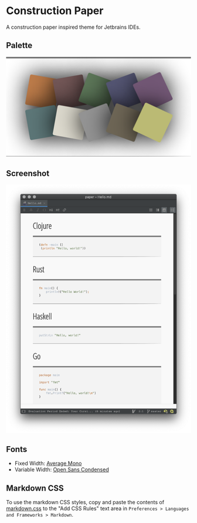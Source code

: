 # Construction Paper

A construction paper inspired theme for Jetbrains IDEs.

## Palette

![swatch](docs/swatch.png)


## Screenshot
![hello](docs/hello.png)

## Fonts

* Fixed Width: [Average Mono](https://raw.githubusercontent.com/matthias-margush/construction-paper-jetbrains/master/markdown.css)
* Variable Width: [Open Sans Condensed](https://raw.githubusercontent.com/matthias-margush/construction-paper-jetbrains/master/markdown.css)

## Markdown CSS

To use the markdown CSS styles, copy and paste the contents of
 [markdown.css](https://raw.githubusercontent.com/matthias-margush/construction-paper-jetbrains/master/markdown.css)
 to the "Add CSS Rules" text area in
`Preferences > Languages and Frameworks > Markdown`.

